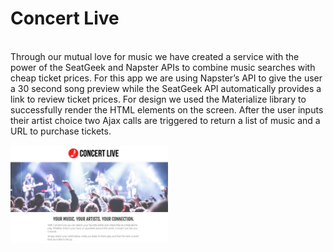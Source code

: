 <h1>Concert Live</h1> 
<br>
Through our mutual love for music we have created a service with the power of the SeatGeek and Napster APIs to combine music searches with cheap ticket prices. 
For this app we are using Napster’s API to give the user a 30 second song preview while the SeatGeek API automatically provides a link to review ticket prices. 
For design we used the Materialize library to successfully render the HTML elements on the screen. 
After the user inputs their artist choice two Ajax calls are triggered to return a list of music and a URL to purchase tickets.

<a href="https://joshehenry.github.io/Project-1/"><img src="https://github.com/joshehenry/Project-1/blob/master/images/Snapshot.JPG" alt="Concert Live" style="width: 50%; height: 50%;"></a>